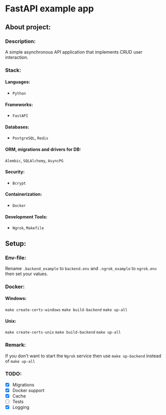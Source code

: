 # FastAPI example app

## About project:

### Description:
A simple asynchronous API application that implements CRUD user interaction.

### Stack:

#### Languages:
- `Python`

#### Frameworks:
- `FastAPI`

#### Databases:
- `PostgreSQL`, `Redis`

#### ORM, migrations and drivers for DB:
`Alembic`, `SQLAlchemy`, `AsyncPG`

#### Security:
- `Bcrypt`

#### Containerization:
- `Docker`

#### Development Tools:
- `Ngrok`, `Makefile`

## Setup:
### Env-file:
Rename `.backend_example` to `backend.env` and `.ngrok_example` to `ngrok.env` then set your values.

### Docker:
#### Windows:
`make create-certs-windows` `make build-backend` `make up-all`

#### Unix:
`make create-certs-unix` `make build-backend` `make up-all`

### Remark:
If you don't want to start the `Ngrok` service then use `make up-backend` instead of `make up-all`

### TODO:
- [x] Migrations
- [x] Docker support
- [x] Cache
- [ ] Tests
- [x] Logging
